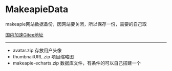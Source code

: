 # MakeapieData
makeapie网站数据备份，因网站要关闭，所以保存一份，需要的自己取

[国内加速Gitee地址](https://gitee.com/zhaozhanzhan520/MakeapieData)

---

- avatar.zip 存放用户头像
- thumbnailURL.zip 项目缩略图
- makeapie-echarts.zip 数据库文件，有条件的可以自己搭建一个
